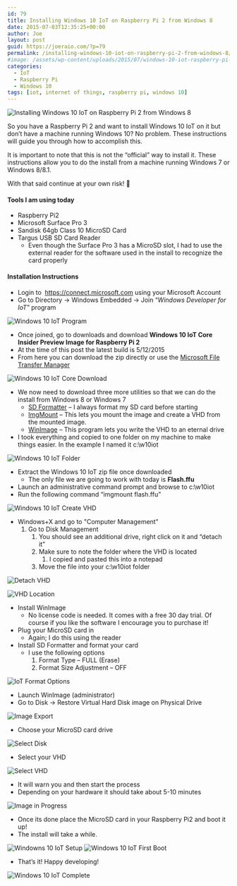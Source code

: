 ```yaml
---
id: 79
title: Installing Windows 10 IoT on Raspberry Pi 2 from Windows 8
date: 2015-07-03T12:35:25+00:00
author: Joe
layout: post
guid: https://joeraio.com/?p=79
permalink: /installing-windows-10-iot-on-raspberry-pi-2-from-windows-8/
#image: /assets/wp-content/uploads/2015/07/windows-10-iot-raspberry-pi-ii.jpg
categories:
  - IoT
  - Raspberry Pi
  - Windows 10
tags: [iot, internet of things, raspberry pi, windows 10]
---
```

![Installing Windows 10 IoT on Raspberry Pi 2 from Windows 8](/assets/wp-content/uploads/2015/07/windows-10-iot-raspberry-pi-ii.jpg)

So you have a Raspberry Pi 2 and want to install Windows 10 IoT on it but don’t have a machine running Windows 10? No problem. These instructions will guide you through how to accomplish this.

It is important to note that this is not the “official” way to install it. These instructions allow you to do the install from a machine running Windows 7 or Windows 8/8.1.

With that said continue at your own risk! 🙂

#### Tools I am using today 

  * Raspberry Pi2
  * Microsoft Surface Pro 3
  * Sandisk 64gb Class 10 MicroSD Card
  * Targus USB SD Card Reader 
      * Even though the Surface Pro 3 has a MicroSD slot, I had to use the external reader for the software used in the install to recognize the card properly

#### Installation Instructions

  * Login to  <https://connect.microsoft.com> using your Microsoft Account
  * Go to Directory -> Windows Embedded -> Join &#8220;_Windows Developer for IoT_&#8221; program

![Windows 10 IoT Program](/assets/wp-content/uploads/2015/07/microsoft-connect-win-10-iot-program.png)

  * Once joined, go to downloads and download **Windows 10 IoT Core Insider Preview Image for Raspberry Pi 2**
  * At the time of this post the latest build is 5/12/2015
  * From here you can download the zip directly or use the [Microsoft File Transfer Manager](https://transfers.ds.microsoft.com/ftm/default.aspx?target=install)

![Windows 10 IoT Core Download](/assets/wp-content/uploads/2015/07/windows-iot-core-download.png)

  * We now need to download three more utilities so that we can do the install from Windows 8 or Windows 7 
      * [SD Formatter](https://www.sdcard.org/downloads/formatter_4/index.html) – I always format my SD card before starting
      * [ImgMount](https://forum.xda-developers.com/attachment.php?attachmentid=1593476&d=1356534867) – This lets you mount the image and create a VHD from the mounted image.
      * [WinImage](https://www.winimage.com/download.htm) – This program lets you write the VHD to an eternal drive
  * I took everything and copied to one folder on my machine to make things easier. In the example I named it c:\w10iot

![Windows 10 IoT Folder](/assets/wp-content/uploads/2015/07/w10iot-folder.png)

  * Extract the Windows 10 IoT zip file once downloaded 
      * The only file we are going to work with today is **Flash.ffu**
  * Launch an administrative command prompt and browse to c:\w10iot
  * Run the following command “imgmount flash.ffu”

![Windows 10 IoT Create VHD](/assets/wp-content/uploads/2015/07/windows-10-iot-create-vhd.png)

  * Windows+X and go to "Computer Management"
      1. Go to Disk Management
          1. You should see an additional drive, right click on it and “detach it”
          2. Make sure to note the folder where the VHD is located
              1. I copied and pasted this into a notepad
          3. Move the file into your c:\w10iot folder

![Detach VHD](/assets/wp-content/uploads/2015/07/windows-10-iot-detach-vhd.png)

![VHD Location](/assets/wp-content/uploads/2015/07/windows-10-iot-vhd-location.png)

  * Install WinImage
      * No license code is needed. It comes with a free 30 day trial. Of course if you like the software I encourage you to purchase it!
  * Plug your MicroSD card in
      * Again; I do this using the reader
  * Install SD Formatter and format your card
      * I use the following options
          1. Format Type – FULL (Erase)
          2. Format Size Adjustment &#8211; OFF

![IoT Format Options](/assets/wp-content/uploads/2015/07/windows-10-iot-sd-format-options.png)

  * Launch WinImage (administrator)
  * Go to Disk -> Restore Virtual Hard Disk image on Physical Drive

![Image Export](/assets/wp-content/uploads/2015/07/win-image-export.png)

  * Choose your MicroSD card drive

![Select Disk](/assets/wp-content/uploads/2015/07/win-image-select-disk.png)

  * Select your VHD

![Select VHD](/assets/wp-content/uploads/2015/07/win-image-select-vhd.png)

  * It will warn you and then start the process
  * Depending on your hardware it should take about 5-10 minutes

![Image in Progress](/assets/wp-content/uploads/2015/07/win-image-progress.png)

  * Once its done place the MicroSD card in your Raspberry Pi2 and boot it up!
  * The install will take a while.

![Windowns 10 IoT Setup](/assets/wp-content/uploads/2015/07/windows-10-iot-setup.jpg) 
![Windows 10 IoT First Boot](/assets/wp-content/uploads/2015/07/windows-10-iot-first-boot.jpg)

  * That’s it! Happy developing!

![Windows 10 IoT Complete](/assets/wp-content/uploads/2015/07/windows-10-iot-setup-complete.jpg)